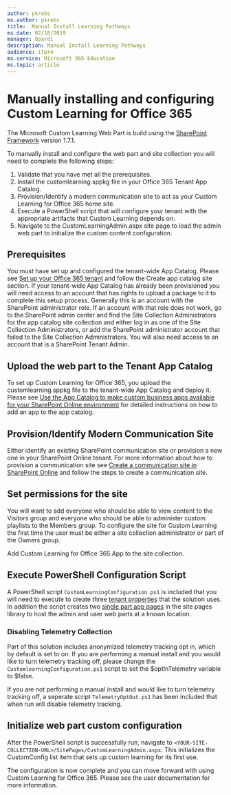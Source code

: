 ```yaml
---
author: pkrebs
ms.author: pkrebs
title:  Manual Install Learning Pathways
ms.date: 02/18/2019
manager: bpardi
description: Manual Install Learning Pathways
audience: itpro
ms.service: Microsoft 365 Education
ms.topic: article
---
```


# Manually installing and configuring Custom Learning for Office 365

The Microsoft Custom Learning Web Part is build using the [SharePoint Framework](/sharepoint/dev/spfx/sharepoint-framework-overview) version 1.7.1.

To manually install and configure the web part and site collection you will need to complete the following steps:

1. Validate that you have met all the prerequisites.
1. Install the customlearning.sppkg file in your Office 365 Tenant App Catalog.
1. Provision/Identify a modern communication site to act as your Custom Learning for Office 365 home site.
1. Execute a PowerShell script that will configure your tenant with the appropriate artifacts that Custom Learning depends on.
1. Navigate to the CustomLearningAdmin.aspx site page to load the admin web part to initialize the custom content configuration.

## Prerequisites

You must have set up and configured the tenant-wide App Catalog. Please see [Set up your Office 365 tenant](/sharepoint/dev/spfx/set-up-your-developer-tenant#create-app-catalog-site) and follow the Create app catalog site section. If your tenant-wide App Catalog has already been provisioned you will need access to an account that has rights to upload a package to it to complete this setup process. Generally this is an account with the SharePoint administrator role. If an account with that role does not work, go to the SharePoint admin center and find the Site Collection Administrators for the app catalog site collection and either log in as one of the Site Collection Administrators, or add the SharePoint administrator account that failed to the Site Collection Administrators. You will also need access to an account that is a SharePoint Tenant Admin.

## Upload the web part to the Tenant App Catalog

To set up Custom Learning for Office 365, you upload the customlearning.sppkg file to the tenant-wide App Catalog and deploy it. Please see [Use the App Catalog to make custom business apps available for your SharePoint Online environment](/sharepoint/use-app-catalog) for detailed instructions on how to add an app to the app catalog.

## Provision/Identify Modern Communication Site

Either identify an existing SharePoint communication site or provision a new one in your SharePoint Online tenant. For more information about how to provision a communication site see [Create a communication site in SharePoint Online](https://support.office.com/article/create-a-communication-site-in-sharepoint-online-7fb44b20-a72f-4d2c-9173-fc8f59ba50eb) and follow the steps to create a communication site.

## Set permissions for the site

You will want to add everyone who should be able to view content to the Visitors group and everyone who should be able to administer custom playlists to the Members group. To configure the site for Custom Learning the first time the user must be either a site collection administrator or part of the Owners group.

Add Custom Learning for Office 365 App to the site collection.

## Execute PowerShell Configuration Script

A PowerShell script `CustomLearningConfiguration.ps1` is included that you will need to execute to create three [tenant properties](/sharepoint/dev/spfx/tenant-properties) that the solution uses. In addition the script creates two [single part app pages](/sharepoint/dev/spfx/web-parts/single-part-app-pages) in the site pages library to host the admin and user web parts at a known location.

### Disabling Telemetry Collection

Part of this solution includes anonymized telemetry tracking opt in, which by default is set to on. If you are performing a manual install and you would like to turn telemetry tracking off, please change the `CustomlearningConfiguration.ps1` script to set the $optInTelemetry variable to $false.

If you are not performing a manual install and would like to turn telemetry tracking off, a seperate script `TelemetryOptOut.ps1` has been included that when run will disable telemetry tracking.

## Initialize web part custom configuration

After the PowerShell script is successfully run, navigate to `<YOUR-SITE-COLLECTION-URL>/SitePages/CustomLearningAdmin.aspx`. This initializes the CustomConfig list item that sets up custom learning for its first use.

The configuration is now complete and you can move forward with using Custom Learning for Office 365. Please see the user documentation for more information.